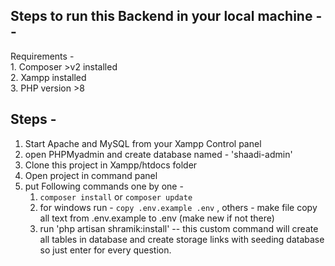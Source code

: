## Steps to run this Backend in your local machine --


Requirements -     
    1. Composer >v2 installed   
    2. Xampp installed    
    3. PHP version >8
    
## Steps - 

1. Start Apache and MySQL from your Xampp Control panel      
2. open PHPMyadmin and create database named - 'shaadi-admin'     
3. Clone this project in Xampp/htdocs folder
4. Open project in command panel
5. put Following commands one by one -     
    1. `composer install` or `composer update`     
    2.  for windows run - `copy .env.example .env` , others - make file copy all text from .env.example to .env (make new if not there)     
    3. run 'php artisan shramik:install' -- this custom command will create all tables in database and create storage links with seeding database so just enter for every question.


